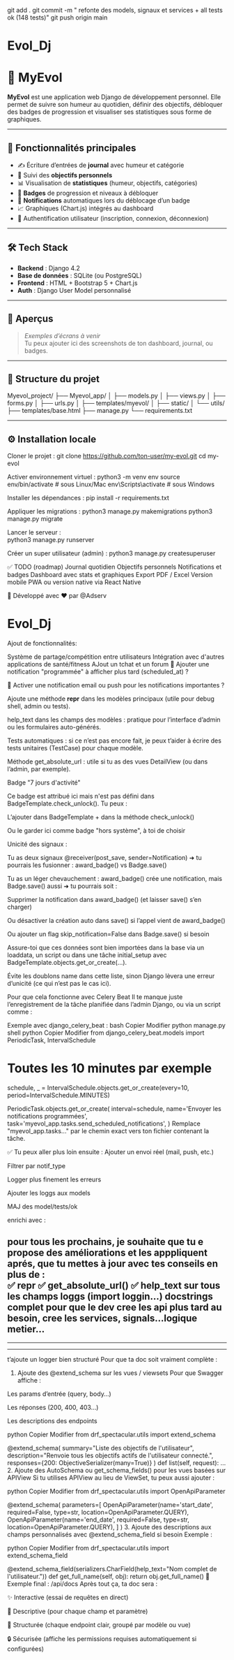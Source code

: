 git add .
git commit -m " refonte des models, signaux et services + all tests ok (148 tests)"
git push origin main


# Evol_Dj
# 📘 MyEvol

**MyEvol** est une application web Django de développement personnel. Elle permet de suivre son humeur au quotidien, définir des objectifs, débloquer des badges de progression et visualiser ses statistiques sous forme de graphiques.

---

## 🚀 Fonctionnalités principales

- ✍️ Écriture d’entrées de **journal** avec humeur et catégorie
- 🎯 Suivi des **objectifs personnels**
- 📊 Visualisation de **statistiques** (humeur, objectifs, catégories)
- 🏅 **Badges** de progression et niveaux à débloquer
- 🔔 **Notifications** automatiques lors du déblocage d’un badge
- 📈 Graphiques (Chart.js) intégrés au dashboard
- 👤 Authentification utilisateur (inscription, connexion, déconnexion)

---

## 🛠️ Tech Stack

- **Backend** : Django 4.2
- **Base de données** : SQLite (ou PostgreSQL)
- **Frontend** : HTML + Bootstrap 5 + Chart.js
- **Auth** : Django User Model personnalisé

---

## 📸 Aperçus

> _Exemples d’écrans à venir_  
> Tu peux ajouter ici des screenshots de ton dashboard, journal, ou badges.

---

## 📂 Structure du projet

Myevol_project/ ├── Myevol_app/ │ ├── models.py │ ├── views.py │ ├── forms.py │ ├── urls.py │ ├── templates/myevol/ │ ├── static/ │ └── utils/ ├── templates/base.html ├── manage.py └── requirements.txt


---

## ⚙️ Installation locale

Cloner le projet :
    git clone https://github.com/ton-user/my-evol.git
    cd my-evol

Activer environnement virtuel : 
    python3 -m venv env
    source env/bin/activate  # sous Linux/Mac
    env\Scripts\activate     # sous Windows


Installer les dépendances :
    pip install -r requirements.txt

Appliquer les migrations :
    python3 manage.py makemigrations
    python3 manage.py migrate

Lancer le serveur :    
    python3 manage.py runserver

Créer un super utilisateur (admin) :
    python3 manage.py createsuperuser

✅ TODO (roadmap)
    Journal quotidien
    Objectifs personnels
    Notifications et badges
    Dashboard avec stats et graphiques
    Export PDF / Excel
    Version mobile
    PWA ou version native via React Native 

🧠 Développé avec ❤️ par @Adserv    
# Evol_Dj



Ajout de fonctionnalités:

Système de partage/compétition entre utilisateurs
Intégration avec d'autres applications de santé/fitness
AJout un tchat et un forum
🔔 Ajouter une notification "programmée" à afficher plus tard (scheduled_at) ?

📩 Activer une notification email ou push pour les notifications importantes ?

Ajoute une méthode __repr__ dans les modèles principaux (utile pour debug shell, admin ou tests).

help_text dans les champs des modèles : pratique pour l’interface d’admin ou les formulaires auto-générés.

Tests automatiques : si ce n’est pas encore fait, je peux t’aider à écrire des tests unitaires (TestCase) pour chaque modèle.

Méthode get_absolute_url : utile si tu as des vues DetailView (ou dans l’admin, par exemple).

Badge "7 jours d'activité"

Ce badge est attribué ici mais n'est pas défini dans BadgeTemplate.check_unlock(). Tu peux :

L’ajouter dans BadgeTemplate + dans la méthode check_unlock()

Ou le garder ici comme badge "hors système", à toi de choisir

Unicité des signaux :

Tu as deux signaux @receiver(post_save, sender=Notification) ➜ tu pourrais les fusionner :
award_badge() vs Badge.save()

Tu as un léger chevauchement : award_badge() crée une notification, mais Badge.save() aussi ➜ tu pourrais soit :

Supprimer la notification dans award_badge() (et laisser save() s’en charger)

Ou désactiver la création auto dans save() si l’appel vient de award_badge()

Ou ajouter un flag skip_notification=False dans Badge.save() si besoin

Assure-toi que ces données sont bien importées dans la base via un loaddata, un script ou dans une tâche initial_setup avec BadgeTemplate.objects.get_or_create(...).

Évite les doublons name dans cette liste, sinon Django lèvera une erreur d’unicité (ce qui n’est pas le cas ici).

Pour que cela fonctionne avec Celery Beat
Il te manque juste l’enregistrement de la tâche planifiée dans l’admin Django, ou via un script comme :

Exemple avec django_celery_beat :
bash
Copier
Modifier
python manage.py shell
python
Copier
Modifier
from django_celery_beat.models import PeriodicTask, IntervalSchedule

# Toutes les 10 minutes par exemple
schedule, _ = IntervalSchedule.objects.get_or_create(every=10, period=IntervalSchedule.MINUTES)

PeriodicTask.objects.get_or_create(
    interval=schedule,
    name='Envoyer les notifications programmées',
    task='myevol_app.tasks.send_scheduled_notifications',
)
Remplace "myevol_app.tasks..." par le chemin exact vers ton fichier contenant la tâche.

✅ Tu peux aller plus loin ensuite :
Ajouter un envoi réel (mail, push, etc.)

Filtrer par notif_type

Logger plus finement les erreurs

Ajouter les loggs aux models


MAJ des model/tests/ok

enrichi avec :

pour tous les prochains, je souhaite que tu e propose des améliorations et les apppliquent
aprés, que tu mettes à jour avec tes conseils en plus de :  
✅ __repr__
✅ get_absolute_url()
✅ help_text sur tous les champs
loggs (import loggin...)
docstrings complet pour que le dev cree les api plus tard
au besoin, cree les services, signals...logique metier...
--------------------------------------------------
--------------------------------------------------
--------------------------------------------------
t’ajoute un logger bien structuré
 Pour que ta doc soit vraiment complète :
1. Ajoute des @extend_schema sur les vues / viewsets
Pour que Swagger affiche :

Les params d’entrée (query, body…)

Les réponses (200, 400, 403…)

Les descriptions des endpoints

python
Copier
Modifier
from drf_spectacular.utils import extend_schema

@extend_schema(
    summary="Liste des objectifs de l'utilisateur",
    description="Renvoie tous les objectifs actifs de l'utilisateur connecté.",
    responses={200: ObjectiveSerializer(many=True)}
)
def list(self, request):
    ...
2. Ajoute des AutoSchema ou get_schema_fields() pour les vues basées sur APIView
Si tu utilises APIView au lieu de ViewSet, tu peux aussi ajouter :

python
Copier
Modifier
from drf_spectacular.utils import OpenApiParameter

@extend_schema(
    parameters=[
        OpenApiParameter(name='start_date', required=False, type=str, location=OpenApiParameter.QUERY),
        OpenApiParameter(name='end_date', required=False, type=str, location=OpenApiParameter.QUERY),
    ]
)
3. Ajoute des descriptions aux champs personnalisés avec @extend_schema_field si besoin
Exemple :

python
Copier
Modifier
from drf_spectacular.utils import extend_schema_field

@extend_schema_field(serializers.CharField(help_text="Nom complet de l'utilisateur."))
def get_full_name(self, obj):
    return obj.get_full_name()
🔗 Exemple final : /api/docs
Après tout ça, ta doc sera :

✨ Interactive (essai de requêtes en direct)

🧠 Descriptive (pour chaque champ et paramètre)

🧱 Structurée (chaque endpoint clair, groupé par modèle ou vue)

🔒 Sécurisée (affiche les permissions requises automatiquement si configurées)

